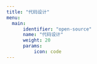 ```yaml
---
title: "代码设计"
menu:
  main:
      identifier: "open-source"
      name: "代码设计"
      weight: 20
      params:
          icon: code
---
```

